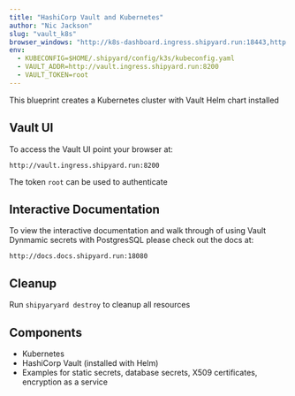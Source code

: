 ```yaml
---
title: "HashiCorp Vault and Kubernetes"
author: "Nic Jackson"
slug: "vault_k8s"
browser_windows: "http://k8s-dashboard.ingress.shipyard.run:18443,http://docs.docs.shipyard.run:18080"
env:
  - KUBECONFIG=$HOME/.shipyard/config/k3s/kubeconfig.yaml
  - VAULT_ADDR=http://vault.ingress.shipyard.run:8200
  - VAULT_TOKEN=root
---
```


This blueprint creates a Kubernetes cluster with Vault Helm chart installed

## Vault UI
To access the Vault UI point your browser at:

`http://vault.ingress.shipyard.run:8200`

The token `root` can be used to authenticate

## Interactive Documentation
To view the interactive documentation and walk through of using Vault Dynmamic secrets with PostgresSQL
please check out the docs at:

`http://docs.docs.shipyard.run:18080`
  
## Cleanup

Run `shipyaryard destroy` to cleanup all resources

## Components
* Kubernetes
* HashiCorp Vault (installed with Helm)
* Examples for static secrets, database secrets, X509 certificates, encryption as a service
